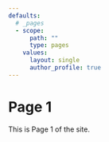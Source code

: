 ```yaml
---
defaults:
  # _pages
  - scope:
      path: ""
      type: pages
    values:
      layout: single
      author_profile: true
---
```


# Page 1

This is Page 1 of the site.
